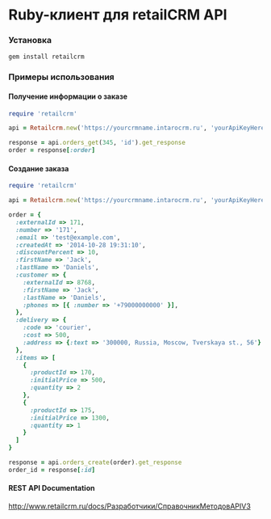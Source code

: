 Ruby-клиент для retailCRM API
=============================


### Установка

```
gem install retailcrm
```

### Примеры использования

#### Получение информации о заказе

```ruby
require 'retailcrm'

api = Retailcrm.new('https://yourcrmname.intarocrm.ru', 'yourApiKeyHere')

response = api.orders_get(345, 'id').get_response
order = response[:order]

```

#### Создание заказа

```ruby
require 'retailcrm'

api = Retailcrm.new('https://yourcrmname.intarocrm.ru', 'yourApiKeyHere')

order = {
  :externalId => 171,
  :number => '171',
  :email => 'test@example.com',
  :createdAt => '2014-10-28 19:31:10',
  :discountPercent => 10,
  :firstName => 'Jack',
  :lastName => 'Daniels',
  :customer => {
    :externalId => 8768,
    :firstName => 'Jack',
    :lastName => 'Daniels',
    :phones => [{ :number => '+79000000000' }],
  },
  :delivery => {
    :code => 'courier',
    :cost => 500,
    :address => {:text => '300000, Russia, Moscow, Tverskaya st., 56'}
  },
  :items => [
    {
      :productId => 170,
      :initialPrice => 500,
      :quantity => 2
    },
    {
      :productId => 175,
      :initialPrice => 1300,
      :quantity => 1
    }
  ]
}

response = api.orders_create(order).get_response
order_id = response[:id]

```

#### REST API Documentation

http://www.retailcrm.ru/docs/Разработчики/СправочникМетодовAPIV3

